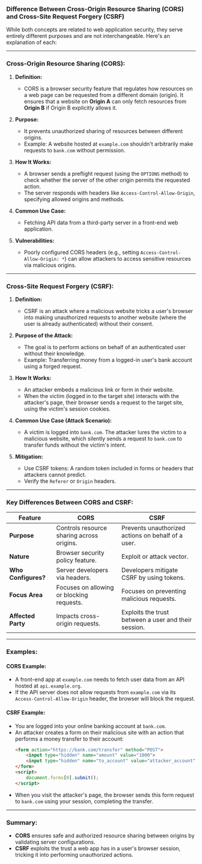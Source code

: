 ### **Difference Between Cross-Origin Resource Sharing (CORS) and Cross-Site Request Forgery (CSRF)**

While both concepts are related to web application security, they serve entirely different purposes and are not interchangeable. Here's an explanation of each:

---

### **Cross-Origin Resource Sharing (CORS):**
1. **Definition:**
   - CORS is a browser security feature that regulates how resources on a web page can be requested from a different domain (origin). It ensures that a website on **Origin A** can only fetch resources from **Origin B** if Origin B explicitly allows it.

2. **Purpose:**
   - It prevents unauthorized sharing of resources between different origins.
   - Example: A website hosted at `example.com` shouldn't arbitrarily make requests to `bank.com` without permission.

3. **How It Works:**
   - A browser sends a preflight request (using the `OPTIONS` method) to check whether the server of the other origin permits the requested action.
   - The server responds with headers like `Access-Control-Allow-Origin`, specifying allowed origins and methods.

4. **Common Use Case:**
   - Fetching API data from a third-party server in a front-end web application.

5. **Vulnerabilities:**
   - Poorly configured CORS headers (e.g., setting `Access-Control-Allow-Origin: *`) can allow attackers to access sensitive resources via malicious origins.

---

### **Cross-Site Request Forgery (CSRF):**
1. **Definition:**
   - CSRF is an attack where a malicious website tricks a user's browser into making unauthorized requests to another website (where the user is already authenticated) without their consent.

2. **Purpose of the Attack:**
   - The goal is to perform actions on behalf of an authenticated user without their knowledge.
   - Example: Transferring money from a logged-in user's bank account using a forged request.

3. **How It Works:**
   - An attacker embeds a malicious link or form in their website.
   - When the victim (logged in to the target site) interacts with the attacker's page, their browser sends a request to the target site, using the victim's session cookies.

4. **Common Use Case (Attack Scenario):**
   - A victim is logged into `bank.com`. The attacker lures the victim to a malicious website, which silently sends a request to `bank.com` to transfer funds without the victim's intent.

5. **Mitigation:**
   - Use CSRF tokens: A random token included in forms or headers that attackers cannot predict.
   - Verify the `Referer` or `Origin` headers.

---

### **Key Differences Between CORS and CSRF:**

| Feature                | **CORS**                                    | **CSRF**                                      |
|------------------------|---------------------------------------------|----------------------------------------------|
| **Purpose**            | Controls resource sharing across origins.  | Prevents unauthorized actions on behalf of a user. |
| **Nature**             | Browser security policy feature.           | Exploit or attack vector.                    |
| **Who Configures?**    | Server developers via headers.             | Developers mitigate CSRF by using tokens.    |
| **Focus Area**         | Focuses on allowing or blocking requests.  | Focuses on preventing malicious requests.    |
| **Affected Party**     | Impacts cross-origin requests.             | Exploits the trust between a user and their session. |

---

### **Examples:**

#### **CORS Example:**
- A front-end app at `example.com` needs to fetch user data from an API hosted at `api.example.org`.
- If the API server does not allow requests from `example.com` via its `Access-Control-Allow-Origin` header, the browser will block the request.

#### **CSRF Example:**
- You are logged into your online banking account at `bank.com`.
- An attacker creates a form on their malicious site with an action that performs a money transfer to their account:
  ```html
  <form action="https://bank.com/transfer" method="POST">
      <input type="hidden" name="amount" value="1000">
      <input type="hidden" name="to_account" value="attacker_account">
  </form>
  <script>
      document.forms[0].submit();
  </script>
  ```
- When you visit the attacker's page, the browser sends this form request to `bank.com` using your session, completing the transfer.

---

### **Summary:**
- **CORS** ensures safe and authorized resource sharing between origins by validating server configurations.
- **CSRF** exploits the trust a web app has in a user's browser session, tricking it into performing unauthorized actions.
